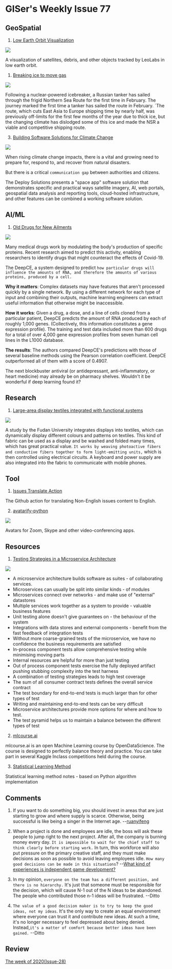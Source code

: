 # GISer's Weekly Issue 77

## GeoSpatial

1. [Low Earth Orbit Visualization](https://platform.leolabs.space/visualization)

![](https://cdn.beekka.com/blogimg/asset/202103/bg2021030202.jpg)

A visualization of satellites, debris, and other objects tracked by LeoLabs in low earth orbit.

1. [Breaking ice to move gas](https://www.rt.com/russia/516232-northern-passage-nuclear-icebreaker-reaction/)

![](https://img1.jiemian.com/101/original/20210224/161414244822141500_a700xH.jpg)

Following a nuclear-powered icebreaker, a Russian tanker has sailed through the frigid Northern Sea Route for the first time in February. The journey marked the first time a tanker has sailed the route in February. `The route, which cuts East Asia to Europe shipping time by nearly half, was previously off-limits for the first few months of the year due to thick ice, but the changing climate has dislodged some of this ice and made the NSR a viable and competitive shipping route.

3. [Building Software Solutions for Climate Change](https://osgis.org/2021/03/building-software-solutions-for-climate-change-closing-the-communication-gap-between-citizens-and-trusted-authorities-before-during-or-after-a-disaster/)

![](https://gogeomatics.ca/wp-content/uploads/Image-3-Trusted-Authority-Portal-500x244.jpg)

When rising climate change impacts, there is a vital and growing need to prepare for, respond to, and recover from natural disasters.

But there is a critical `communication gap` between authorities and citizens.

The Deploy Solutions presents a "space app" software solution that demonstrates specific and practical ways satellite imagery, AI, web portals, geospatial data analysis and reporting tools, cloud-hosted infrastructure, and other features can be combined a working software solution.

## AI/ML

1. [Old Drugs for New Ailments](https://www.deeplearning.ai/the-batch/issue-83/)

![](https://www.deeplearning.ai/wp-content/uploads/2021/03/REPURPOSER2.gif)

Many medical drugs work by modulating the body's production of specific proteins. Recent research aimed to predict this activity, enabling researchers to identify drugs that might counteract the effects of Covid-19.

The DeepCE, a system designed to predict `how particular drugs will influence the amounts of RNA, and therefore the amounts of various proteins, produced by a cell.`

**Why it matters**: Complex datasets may have features that aren't processed quickly by a single network. By using a different network for each type of input and combining their outputs, machine learning engineers can extract useful information that otherwise might be inaccessible.

**How it works**: Given a drug, a dose, and a line of cells cloned from a particular patient, DeepCE predicts the amount of RNA produced by each of roughly 1,000 genes. (Collectively, this information constitutes a gene expression profile). The training and test data included more than 600 drugs for a total of over 4,000 gene expression profiles from seven human cell lines in the L1000 database.

**The results**: The authors compared DeepCE's predictions with those of several baseline methods using the Pearson correlation coefficient. DeepCE outperformed all of them with a score of 0.4907.

The next blockbuster antiviral (or antidepressant, anti-inflammatory, or heart medicine) may already be on pharmacy shelves. Wouldn't it be wonderful if deep learning found it?

## Research

1. [Large-area display textiles integrated with functional systems](https://www.nature.com/articles/s41586-021-03295-8)

![](https://image.jiqizhixin.com/uploads/editor/3938be8c-5bc7-4d11-ae8b-fcd84caf57a9/640.gif)

A study by the Fudan University integrates displays into textiles, which can dynamically display different colours and patterns on textiles. This kind of fabric can be used as a display and be washed and folded many times, which has great practical value. `It works by weaving photoactive fibers and conductive fibers together to form light-emitting units,` which is then controlled using electrical circuits. A keyboard and power supply are also integrated into the fabric to communicate with mobile phones.

## Tool

1. [Issues Translate Action](https://github.com/tomsun28/issues-translate-action)

The Github action for translating Non-English issues content to English.

2. [avatarify-python](https://github.com/alievk/avatarify-python)

![](https://github.com/alievk/avatarify-python/raw/master/docs/mona.gif)

Avatars for Zoom, Skype and other video-conferencing apps.

## Resources

1. [Testing Strategies in a Microservice Architecture](https://martinfowler.com/articles/microservice-testing/)

![](https://martinfowler.com/articles/microservice-testing/meta-image.png)

- A microservice architecture builds software as suites - of collaborating services.
- Microservices can usually be split into similar kinds - of modules
- Microservices connect over networks - and make use of "external" datastores
- Multiple services work together as a system to provide - valuable business features
- Unit testing alone doesn't give guarantees on - the behaviour of the system
- Integrations with data stores and external components - benefit from the fast feedback of integration tests
- Without more coarse-grained tests of the microservice, we have no confidence the business requirements are satisfied
- In-process component tests allow comprehensive testing while minimising moving parts
- Internal resources are helpful for more than just testing
- Out of process component tests exercise the fully deployed artifact pushing stubbing complexity into the test harness
- A combination of testing strategies leads to high test coverage
- The sum of all consumer contract tests defines the overall service contract
- The test boundary for end-to-end tests is much larger than for other types of test
- Writing and maintaining end-to-end tests can be very difficult
- Microservice architectures provide more options for where and how to test.
- The test pyramid helps us to maintain a balance between the different types of test

2. [mlcourse.ai](https://github.com/Yorko/mlcourse.ai)

mlcourse.ai is an open Machine Learning course by OpenDataScience. The course is designed to perfectly balance theory and practice. You can take part in several Kaggle Inclass competitions held during the course.

3. [Statistical Learning Method](https://github.com/fengdu78/lihang-code)

Statistical learning method notes - based on Python algorithm implementation

## Comments

1.  If you want to do something big, you should invest in areas that are just starting to grow and where supply is scarce. Otherwise, being successful is like being a singer in the Internet age.
    --[ruanyifeng](https://www.ruanyifeng.com/blog/2021/03/weekly-issue-150.html)

2.  When a project is done and employees are idle, the boss will ask these people to jump right to the next project. After all, the company is burning money every day. `It is impossible to wait for the chief staff to think clearly before starting work.` In turn, this workforce will also put pressure on the primary creative staff, and they must make decisions as soon as possible to avoid leaving employees idle. `How many good decisions can be made in this situations`?
    --[What kind of experiences is independent game development?](https://www.yystv.cn/p/7626)

3.  In my opinion, `everyone on the team has a different position, and there is no hierarchy.` It's just that someone must be responsible for the decision, which will cause N-1 out of the N ideas to be abandoned. The people who contributed those n-1 ideas will be frustrated.
    --Ditto

4.  `The value of a good decision maker is to try to keep the good ideas, not my ideas`. It's the only way to create an equal environment where everyone can trust it and contribute new ideas. At such a time, it's no longer necessary to feel depressed about being denied. Instead,`it's a matter of comfort because better ideas have been gained.`
    --Ditto

## Review

[The week of 2020(Issue-28)](https://github.com/lkcozy/weekly/blob/master/docs/2020/issue-28.md)
